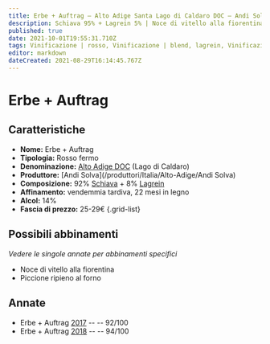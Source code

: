 ```yaml
---
title: Erbe + Auftrag – Alto Adige Santa Lago di Caldaro DOC – Andi Solva – Alto-Adige (IT) – 25-29€ – 5★
description: Schiava 95% + Lagrein 5% | Noce di vitello alla fiorentina – Piccione ripieno al forno
published: true
date: 2021-10-01T19:55:31.710Z
tags: Vinificazione | rosso, Vinificazione | blend, lagrein, Vinificazione | fermo, Valutazioni | 5 stelle, Regione | Alto-Adige (IT), schiava, Alimento | vitello, Cottura | alla fiorentina, Prezzi | 25-29€, Piccione ripieno al forno
editor: markdown
dateCreated: 2021-08-29T16:14:45.767Z
---
```


# Erbe + Auftrag

## Caratteristiche
- **Nome:** Erbe + Auftrag
- **Tipologia:** Rosso fermo 
- **Denominazione:** [Alto Adige DOC](/denominazioni/Italia/Alto-Adige/DOC/Alto-Adige) (Lago di Caldaro)
- **Produttore:** [Andi Solva](/produttori/Italia/Alto-Adige/Andi Solva) 
- **Composizione:** 92% [Schiava](/vitigni/Italia/schiava) + 8% [Lagrein](/vitigni/Italia/lagrein)
- **Affinamento:** vendemmia tardiva, 22 mesi in legno
- **Alcol:** 14%
- **Fascia di prezzo:** 25-29€
{.grid-list}




## Possibili abbinamenti
*Vedere le singole annate per abbinamenti specifici*

- Noce di vitello alla fiorentina
- Piccione ripieno al forno

## Annate

- Erbe + Auftrag [2017](/vini/Italia/Alto-Adige/Andi-Solva/Erbe-Auftrag/2017) -- <span class="star-5"></span> -- 92/100
- Erbe + Auftrag [2018](/vini/Italia/Alto-Adige/Andi-Solva/Erbe-Auftrag/2018) -- <span class="star-5"></span> -- 94/100
 